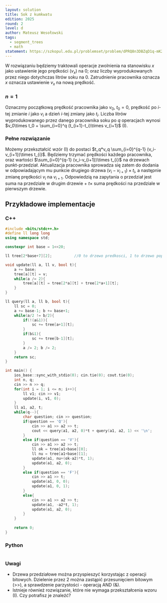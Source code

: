 ```yaml
---
layout: solution
title: Sok z kumkwatu
edition: 2025
round: 2
level: d
author: Mateusz Wesołowski
tags:
  - segment_trees
  - math
statement: https://szkopul.edu.pl/problemset/problem/dPRQ8n3DBZqD1q-mK27vsCB3/site/
---
```


W rozwiązaniu będziemy traktowali operacje zwolnienia na stanowisku $x$ jako ustawienie jego prędkości ($v_x$) na 0;
oraz liczby wyprodukowanych przez niego dotychczas litrów soku na $0$. Zatrudnienie pracownika oznacza $x$ oznacza ustawienie $v_x$ na nową prędkość.

### $n=1$

Oznaczmy początkową prędkość pracownika jako $v_0$, $t_0 = 0$, prędkość po $i$-tej zmianie $i$ jako $v_i$ a dzień $i$-tej zmiany jako $t_i$.
Liczba litrów wyprodukowanego przez danego pracownika soku po $q$ operacjach wynosi $v_0\times t_0 + \sum_{i=0}^q (t_{i+1}-t_i)\times v_{i+1}$ (I).

### Pełne rozwiązanie

Możemy przekształcić wzór (I) do postaci $t_q*v_q \sum_{i=0}^{q-1} (v_i-v_{i+1})\times t_{i}$. Będziemy trzymać prędkości każdego pracownika,
oraz wartości $\sum_{i=0}^{q-1} (v_i-v_{i+1})\times t_{i}$ na drzewach punkt-przedział. Aktualizacja pracownika sprowadza się zatem
do dodania w odpowiadającym mu punkcie drugiego drzewa $(v_i-v_{i+1})\times t_{i}$, a następnie zmianę prędkości $v_i$ na $v_{i+1}$.
Odpowiedzią na zapytania o przedział jest suma na przedziale w drugim drzewie + $t\times$ suma prędkości na przedziale w pierwszym drzewie.

## Przykładowe implementacje

### C++

```cpp
#include <bits/stdc++.h>
#define ll long long
using namespace std;

constexpr int base = 1<<20;

ll tree[2*base+7][2];          //0 to drzewo predkosci, 1 to drzewo poprawek

void update(ll a, ll v, bool t){
    a += base;
    tree[a][t] = v;
    while(a /= 2){
        tree[a][t] = tree[2*a][t] + tree[2*a+1][t];
    }
}

ll query(ll a, ll b, bool t){
    ll sc = 0;
    a += base-1; b += base+1;
    while(a/2 != b/2){
        if(!(a&1)){
            sc += tree[a+1][t];
        }
        if(b&1){
            sc += tree[b-1][t];
        }
        a /= 2; b /= 2;
    }
    return sc;
}

int main() {
    ios_base::sync_with_stdio(0); cin.tie(0); cout.tie(0);
    int n, q;
    cin >> n >> q;
    for(int i = 1; i <= n; i++){
        ll v1; cin >> v1;
        update(i, v1, 0);
    }
    ll a1, a2, t;
    while(q--){
        char question; cin >> question;
        if(question == 'Q'){
            cin >> a1 >> a2 >> t;
            cout << query(a1, a2, 0)*t + query(a1, a2, 1) << '\n';
        }
        else if(question == 'V'){
            cin >> a1 >> a2 >> t;
            ll ok = tree[a1+base][0];
            ll nu = tree[a1+base][1];
            update(a1, nu+(ok-a2)*t, 1);
            update(a1, a2, 0);
        }
        else if(question == 'F'){
            cin >> a1 >> t;
            update(a1, 0, 0);
            update(a1, 0, 1);
        }
        else{
            cin >> a1 >> a2 >> t;
            update(a1, -a2*t, 1);
            update(a1, a2, 0);
        }
    }
    
    return 0;
}
```

### Python

```py

```

### Uwagi
- Drzewa przedziałowe można przyspieszyć korzystając z operacji bitowych. Dzielenie przez 2 można zastąpić przesunięciem bitowym (>>),
  a sprawdzenie parzystości - operacją AND (&).
- Istnieje również rozwiązanie, które nie wymaga przekształcenia wzoru (I).
  Czy potrafisz je znaleźć?
  
